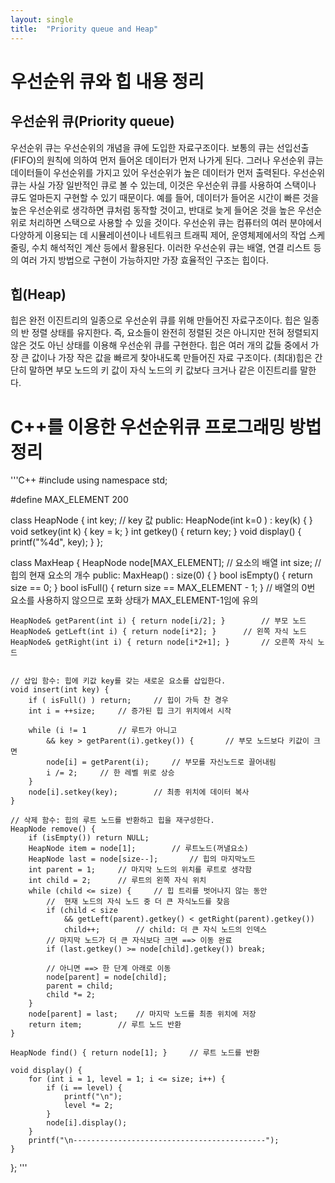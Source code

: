 ```yaml
---
layout: single
title:  "Priority queue and Heap"
---
```


# 우선순위 큐와 힙 내용 정리
## 우선순위 큐(Priority queue)
우선순위 큐는 우선순위의 개념을 큐에 도입한 자료구조이다. 
보통의 큐는 선입선출(FIFO)의 원칙에 의하여 먼저 들어온 데이터가 먼저 나가게 된다. 
그러나 우선순위 큐는 데이터들이 우선순위를 가지고 있어 우선순위가 높은 데이터가 먼저 출력된다. 
우선순위 큐는 사실 가장 일반적인 큐로 볼 수 있는데, 이것은 우선순위 큐를 사용하여 스택이나 큐도 얼마든지 구현할 수 있기 때문이다. 
예를 들어, 데이터가 들어온 시간이 빠른 것을 높은 우선순위로 생각하면 큐처럼 동작할 것이고, 반대로 늦게 들어온 것을 높은 우선순위로 처리하면 스택으로 사용할 수 있을 것이다. 
우선순위 큐는 컴퓨터의 여러 분야에서 다양하게 이용되는 데 시뮬레이션이나 네트워크 트래픽 제어, 운영체제에서의 작업 스케줄링, 수치 해석적인 계산 등에서 활용된다. 
이러한 우선순위 큐는 배열, 연결 리스트 등의 여러 가지 방법으로 구현이 가능하지만 가장 효율적인 구조는 힙이다.
## 힙(Heap)
힙은 완전 이진트리의 일종으로 우선순위 큐를 위해 만들어진 자료구조이다. 
힙은 일종의 반 정렬 상태를 유지한다. 즉, 요소들이 완전히 정렬된 것은 아니지만 전혀 정렬되지 않은 것도 아닌 상태를 이용해 우선순위 큐를 구현한다.
힙은 여러 개의 값들 중에서 가장 큰 값이나 가장 작은 값을 빠르게 찾아내도록 만들어진 자료 구조이다. 
(최대)힙은 간단히 말하면 부모 노드의 키 값이 자식 노드의 키 값보다 크거나 같은 이진트리를 말한다. 

# C++를 이용한 우선순위큐 프로그래밍 방법 정리
'''C++
#include <iostream>
using namespace std;

#define MAX_ELEMENT 200

class HeapNode {
	int key;	// key 값
public:
	HeapNode(int k=0 ) : key(k) { }
	void setkey(int k) { key = k; }
	int getkey() { return key; }
	void display() { printf("%4d", key); }
};

class MaxHeap
{
	HeapNode node[MAX_ELEMENT];		// 요소의 배열
	int size;		// 힙의 현재 요소의 개수
public:
	MaxHeap() : size(0) { }
	bool isEmpty() { return size == 0; }
	bool isFull() { return size == MAX_ELEMENT - 1; }		// 배열의 0번 요소를 사용하지 않으므로 포화 상태가	MAX_ELEMENT-1임에 유의

	HeapNode& getParent(int i) { return node[i/2]; }		// 부모 노드
	HeapNode& getLeft(int i) { return node[i*2]; }		// 왼쪽 자식 노드
	HeapNode& getRight(int i) { return node[i*2+1]; }		// 오른쪽 자식 노드


	// 삽입 함수: 힙에 키값 key를 갖는 새로운 요소를 삽입한다. 
	void insert(int key) {
		if ( isFull() ) return;		// 힙이 가득 찬 경우
		int i = ++size;		// 증가된 힙 크기 위치에서 시작

		while (i != 1		// 루트가 아니고
			&& key > getParent(i).getkey()) {		// 부모 노드보다 키값이 크면
			node[i] = getParent(i);		// 부모를 자신노드로 끌어내림
			i /= 2;		// 한 레벨 위로 상승
		}
		node[i].setkey(key);		// 최종 위치에 데이터 복사
	}

	// 삭제 함수: 힙의 루트 노드를 반환하고 힙을 재구성한다.
	HeapNode remove() {
		if (isEmpty()) return NULL;
		HeapNode item = node[1];		// 루트노드(꺼낼요소)
		HeapNode last = node[size--];		// 힙의 마지막노드
		int parent = 1;		// 마지막 노드의 위치를 루트로 생각함
		int child = 2;		// 루트의 왼쪽 자식 위치
		while (child <= size) {		// 힙 트리를 벗어나지 않는 동안
			//	현재 노드의 자식 노드 중 더 큰 자식노드를 찾음
			if (child < size
				&& getLeft(parent).getkey() < getRight(parent).getkey())
				child++;		// child: 더 큰 자식 노드의 인덱스
			// 마지막 노드가 더 큰 자식보다 크면 ==> 이동 완료
			if (last.getkey() >= node[child].getkey()) break;

			// 아니면 ==> 한 단계 아래로 이동
			node[parent] = node[child];
			parent = child;
			child *= 2;
		}
		node[parent] = last;	// 마지막 노드를 최종 위치에 저장
		return item;		// 루트 노드 반환
	}

	HeapNode find() { return node[1]; }		// 루트 노드를 반환

	void display() {
		for (int i = 1, level = 1; i <= size; i++) {
			if (i == level) {
				printf("\n");
				level *= 2;
			}
			node[i].display();
		}
		printf("\n-------------------------------------------");
	}
};
'''
